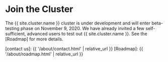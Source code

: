 # Join the Cluster

The {{ site.cluster.name }} cluster is under development and will enter beta-testing phase on November 9, 2020.  We have already invited a few self-sufficient, advanced users to test out {{ site.cluster.name }}.  See the [Roadmap] for more details.

[contact us]: {{ '/about/contact.html' | relative_url }}
[Roadmap]: {{ '/about/roadmap.html' | relative_url }}
